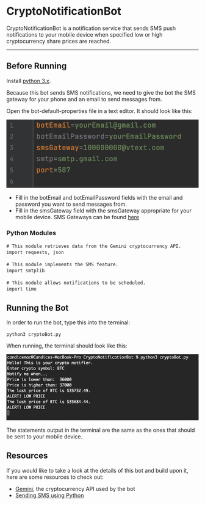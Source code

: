 # CryptoNotificationBot

CryptoNotificationBot is a notification service that sends SMS push notifications to your
mobile device when specified low or high cryptocurrency share prices are reached.

<hr/>

## Before Running

Install 
[python 3.x](https://www.python.org/downloads/release/python-391/).

Because this bot sends SMS notifications, we need to give the bot the SMS gateway for your phone and an email to send messages from. 

Open the bot-default-properties file in a text editor. It should look like this:

![](BotProperties.png)

* Fill in the botEmail and botEmailPassword fields with the email and password you want to send messages from.
* Fill in the smsGateway field with the smsGateway appropriate for your mobile device. SMS Gateways can be found [here]()

### Python Modules 
~~~
# This module retrieves data from the Gemini cryptocurrency API.
import requests, json

# This module implements the SMS feature. 
import smtplib 

# This module allows notifications to be scheduled.
import time 
~~~

## Running the Bot

In order to run the bot, type this into the terminal:
~~~
python3 cryptoBot.py
~~~

When running, the terminal should look like this: 

![](ExampleRun.png)

The statements output in the terminal are the same as the ones that should be sent to your
mobile device.

## Resources

If you would like to take a look at the details of this bot and build upon it, here are some resources to check out:

* [Gemini](https://docs.gemini.com/rest-api/), the cryptocurrency API used by the bot
* [Sending SMS using Python](https://dev.to/mraza007/sending-sms-using-python-jkd)